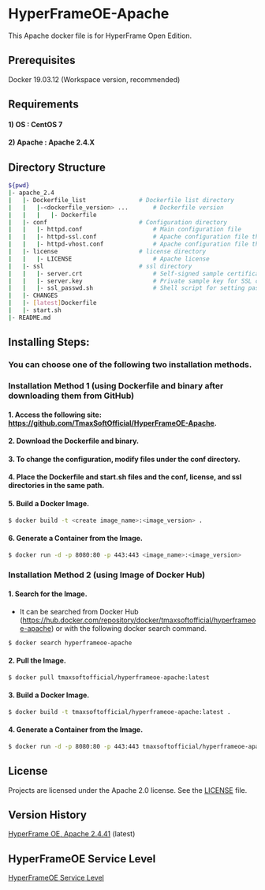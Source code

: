 # HyperFrameOE-Apache

This Apache docker file is for HyperFrame Open Edition.

## Prerequisites

Docker 19.03.12 (Workspace version, recommended)

## Requirements

#### 1) OS : CentOS 7
#### 2) Apache : Apache 2.4.X

## Directory Structure                                                         

```bash                                                                     
${pwd}                                                                       
|- apache_2.4                                                  
|   |- Dockerfile_list               # Dockerfile list directory
|   |   |-<dockerfile_version> ...       # Dockerfile version
|   |   |   |- Dockerfile                
|   |- conf                          # Configuration directory  
|   |   |- httpd.conf                    # Main configuration file
|   |   |- httpd-ssl.conf                # Apache configuration file that provides the functionality of secure (SSL/TLS) connections
|   |   |- httpd-vhost.conf              # Apache configuration file that manages virtual hosts
|   |- license                       # license directory  
|   |   |- LICENSE                       # Apache license                                  
|   |- ssl                           # ssl directory  
|   |   |- server.crt                    # Self-signed sample certificate
|   |   |- server.key                    # Private sample key for SSL certificate
|   |   |- ssl_passwd.sh                 # Shell script for setting passwords for sample SSL keys
|   |- CHANGES                                                               
|   |- [latest]Dockerfile                    
|   |- start.sh
|- README.md                                                                    
```                                                                         

## Installing Steps:

### You can choose one of the following two installation methods.

### Installation Method 1 (using Dockerfile and binary after downloading them from GitHub)

#### 1. Access the following site: https://github.com/TmaxSoftOfficial/HyperFrameOE-Apache.

#### 2. Download the Dockerfile and binary.

#### 3. To change the configuration, modify files under the conf directory.

#### 4. Place the Dockerfile and start.sh files and the conf, license, and ssl directories in the same path.

#### 5. Build a Docker Image.
```bash
$ docker build -t <create image_name>:<image_version> .
```

#### 6. Generate a Container from the Image.
```bash
$ docker run -d -p 8080:80 -p 443:443 <image_name>:<image_version>
```


 

### Installation Method 2 (using Image of Docker Hub)

#### 1. Search for the Image.
- It can be searched from Docker Hub (https://hub.docker.com/repository/docker/tmaxsoftofficial/hyperframeoe-apache) or with the following docker search command.
```bash 
$ docker search hyperframeoe-apache
```

#### 2. Pull the Image.
```bash
$ docker pull tmaxsoftofficial/hyperframeoe-apache:latest
```

#### 3. Build a Docker Image.
```bash
$ docker build -t tmaxsoftofficial/hyperframeoe-apache:latest .
```

#### 4. Generate a Container from the Image.
```bash
$ docker run -d -p 8080:80 -p 443:443 tmaxsoftofficial/hyperframeoe-apache:latest
```


## License

Projects are licensed under the Apache 2.0 license. See the [LICENSE](https://github.com/TmaxSoftOfficial/HyperFrameOE-Apache/blob/master/apache_2.4/license/license.dat) file.

## Version History

[HyperFrame OE, Apache 2.4.41](https://github.com/TmaxSoftOfficial/HyperFrameOE-Apache/blob/master/apache_2.4/Dockerfile "dockerfile link") (latest)

## HyperFrameOE Service Level
[HyperFrameOE Service Level](https://github.com/TmaxSoftOfficial/HyperFrameOE-About/blob/master/ServiceLevel.md)
